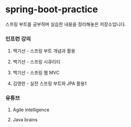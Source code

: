 # spring-boot-practice

스프링 부트를 공부하며 실습한 내용을 정리해놓은 저장소입니다.

### 인프런 강의

1. 백기선 - 스프링 부트 개념과 활용

2. 백기선 - 스프링 시큐리티

3. 백기선 - 스프링 웹 MVC

4. 김영한 - 실전 스프링 부트와 JPA 활용1

### 유튜브

1. Agile intelligence

2. Java brains
